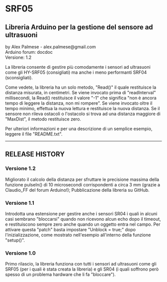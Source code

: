 # SRF05
<h2>Libreria Arduino per la gestione del sensore ad ultrasuoni</h2>
<p>by Alex Palmese - alex.palmese@gmail.com<br />
Arduino forum: docdoc<br />
Versione: 1.2<br />
</p>
<p>La libreria consente di gestire più comodamente i sensori ad ultrasuoni come gli HY-SRF05 (consigliati) ma anche i meno performanti SRF04 (sconsigliati).</p>
<p>Come vedete, la libreria ha un solo metodo, "Read()" il quale restituisce la distanza misurata, in centimetri. 
Se viene invocato prima di "readInterval" millisecondi, la Read() restituisce il valore "-1" che significa "non è ancora tempo di leggere la distanza, non mi rompere".
Se viene invocato oltre il tempo minimo, effettua la nuova lettura e restituisce la nuova distanza. 
Se il sensore non rileva ostacoli o l'ostacolo si trova ad una distanza maggiore di "MaxDist", il metodo restituisce zero.

<p>Per ulteriori informazioni e per una descrizione di un semplice esempio, leggere il file "README.txt".</p>

<hr>
<h2>RELEASE HISTORY</h2>

<h3>Versione 1.2</h3>
Migliorato il calcolo della distanza per sfruttare le precisione massima della funzione pulseIn() di 10 microsecondi corrispondenti a circa 3 mm (grazie a Claudio_FF del forum Arduino!); Pubblicazione della libreria su GitHub.

<h3>Versione 1.1</h3>
Introdotta una estensione per gestire anche i sensori SR04 i quali in alcuni casi sembrano "bloccarsi" quando non ricevono alcun echo dopo il timeout, e restituiscono sempre zero anche quando un oggetto entra nel campo. Per attivare questa "patch" basta impostare "Unblock = true;" dopo l'inizializzazione, come mostrato nell'esempio all'interno della funzione "setup()".

<h3>Versione 1.0</h3>
Primo rilascio, la libreria funziona con tutti i sensori ad ultrasuoni come gli SRF05 (per i quali è stata creata la libreria) e gli SR04 (i quali soffrono però spesso di un problema hardware che li fa "bloccare").
